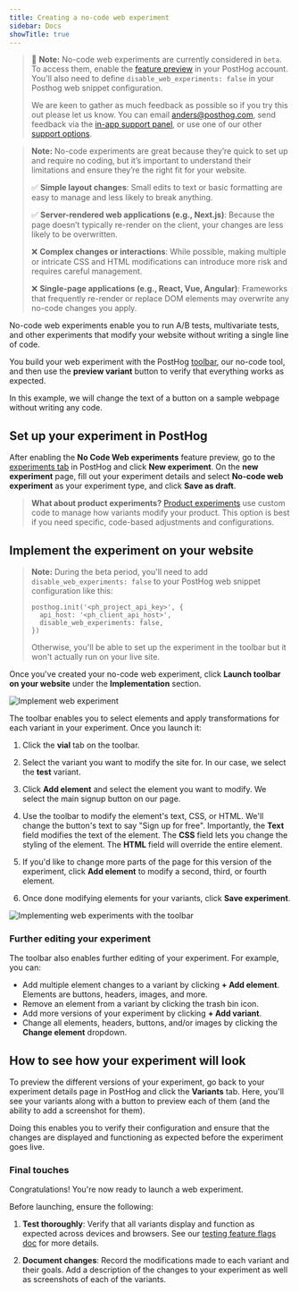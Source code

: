 ```yaml
---
title: Creating a no-code web experiment
sidebar: Docs
showTitle: true
---
```


> 🚧 **Note:** No-code web experiments are currently considered in `beta`. To access them, enable the [feature preview](https://app.posthog.com/#panel=feature-previews%3Aweb-experiments) in your PostHog account. You'll also need to define `disable_web_experiments: false` in your Posthog web snippet configuration.
>
> We are keen to gather as much feedback as possible so if you try this out please let us know. You can email [anders@posthog.com](mailto:anders@posthog.com), send feedback via the [in-app support panel](https://us.posthog.com#panel=support%3Afeedback%3Aexperiments%3Alow), or use one of our other [support options](/docs/support-options).

> **Note:** No-code experiments are great because they’re quick to set up and require no coding, but it’s important to understand their limitations and ensure they’re the right fit for your website.
>
> ✅ **Simple layout changes**: Small edits to text or basic formatting are easy to manage and less likely to break anything.
>
> ✅ **Server-rendered web applications (e.g., Next.js)**: Because the page doesn’t typically re-render on the client, your changes are less likely to be overwritten.
>
> ❌ **Complex changes or interactions**: While possible, making multiple or intricate CSS and HTML modifications can introduce more risk and requires careful management.
>
> ❌ **Single-page applications (e.g., React, Vue, Angular)**: Frameworks that frequently re-render or replace DOM elements may overwrite any no-code changes you apply.

No-code web experiments enable you to run A/B tests, multivariate tests, and other experiments that modify your website without writing a single line of code.

You build your web experiment with the PostHog [toolbar](/docs/toolbar), our no-code tool, and then use the **preview variant** button to verify that everything works as expected.

In this example, we will change the text of a button on a sample webpage without writing any code.

## Set up your experiment in PostHog

After enabling the **No Code Web experiments** feature preview, go to the [experiments tab](https://us.posthog.com/experiments) in PostHog and click **New experiment**. On the **new experiment** page, fill out your experiment details and select **No-code web experiment** as your experiment type, and click **Save as draft**.

<ProductScreenshot
    imageLight="https://res.cloudinary.com/dmukukwp6/image/upload/Clean_Shot_2025_01_16_at_13_47_05_2x_b727914878.png"
    imageDark="https://res.cloudinary.com/dmukukwp6/image/upload/Clean_Shot_2025_01_16_at_13_46_40_2x_3d54ac114d.png"
    alt="Experiment in PostHog"
    classes="rounded"
/>

> **What about product experiments?** [Product experiments](/docs/experiments/creating-an-experiment) use custom code to manage how variants modify your product. This option is best if you need specific, code-based adjustments and configurations.

## Implement the experiment on your website

> **Note:** During the beta period, you'll need to add `disable_web_experiments: false` to your PostHog web snippet configuration like this:
>
> ```js-web
> posthog.init('<ph_project_api_key>', {
>   api_host: '<ph_client_api_host>',
>   disable_web_experiments: false,
> })
> ```
>
> Otherwise, you'll be able to set up the experiment in the toolbar but it won't actually run on your live site.

Once you've created your no-code web experiment, click **Launch toolbar on your website** under the **Implementation** section.

![Implement web experiment](https://res.cloudinary.com/dmukukwp6/image/upload/web_exp_implementation_ddd1848103.png)

The toolbar enables you to select elements and apply transformations for each variant in your experiment. Once you launch it:

1. Click the **vial** tab on the toolbar.

2. Select the variant you want to modify the site for. In our case, we select the **test** variant.

3. Click **Add element** and select the element you want to modify. We select the main signup button on our page.

4. Use the toolbar to modify the element's text, CSS, or HTML. We'll change the button's text to say "Sign up for free". Importantly, the **Text** field modifies the text of the element. The **CSS** field lets you change the styling of the element. The **HTML** field will override the entire element.
5. If you'd like to change more parts of the page for this version of the experiment, click **Add element** to modify a second, third, or fourth element.

6. Once done modifying elements for your variants, click **Save experiment**.

![Implementing web experiments with the toolbar](https://res.cloudinary.com/dmukukwp6/image/upload/Clean_Shot_2025_01_16_at_13_56_01_2x_aff05d4224.png)

### Further editing your experiment

The toolbar also enables further editing of your experiment. For example, you can:

-   Add multiple element changes to a variant by clicking **+ Add element**. Elements are buttons, headers, images, and more.
-   Remove an element from a variant by clicking the trash bin icon.
-   Add more versions of your experiment by clicking **+ Add variant**.
-   Change all elements, headers, buttons, and/or images by clicking the **Change element** dropdown.

## How to see how your experiment will look

To preview the different versions of your experiment, go back to your experiment details page in PostHog and click the **Variants** tab. Here, you'll see your variants along with a button to preview each of them (and the ability to add a screenshot for them).

<ProductScreenshot
  imageLight="https://res.cloudinary.com/dmukukwp6/image/upload/Clean_Shot_2025_01_16_at_14_06_28_2x_1ca848f7ca.png"
  imageDark="https://res.cloudinary.com/dmukukwp6/image/upload/Clean_Shot_2025_01_16_at_14_06_40_2x_8acab7c726.png"
  alt="Preview variants in PostHog"
  classes="rounded"
/>

Doing this enables you to verify their configuration and ensure that the changes are displayed and functioning as expected before the experiment goes live.

### Final touches

Congratulations! You're now ready to launch a web experiment.

Before launching, ensure the following:

1. **Test thoroughly**: Verify that all variants display and function as expected across devices and browsers. See our [testing feature flags doc](/docs/feature-flags/testing) for more details.

2. **Document changes**: Record the modifications made to each variant and their goals. Add a description of the changes to your experiment as well as screenshots of each of the variants.
